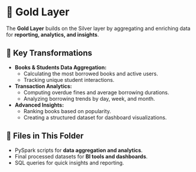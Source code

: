 # 🏅 Gold Layer

The **Gold Layer** builds on the Silver layer by aggregating and enriching data for **reporting, analytics, and insights**.

## 🔹 Key Transformations
- **Books & Students Data Aggregation:**
  - Calculating the most borrowed books and active users.
  - Tracking unique student interactions.
- **Transaction Analytics:**
  - Computing overdue fines and average borrowing durations.
  - Analyzing borrowing trends by day, week, and month.
- **Advanced Insights:**
  - Ranking books based on popularity.
  - Creating a structured dataset for dashboard visualizations.

## 📂 Files in This Folder
- PySpark scripts for **data aggregation and analytics**.
- Final processed datasets for **BI tools and dashboards**.
- SQL queries for quick insights and reporting.
